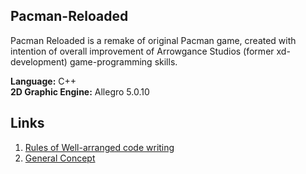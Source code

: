 ## Pacman-Reloaded ##

Pacman Reloaded is a remake of original Pacman game, created with intention of overall improvement of Arrowgance Studios (former xd-development) game-programming skills.

__Language:__ C++  
__2D Graphic Engine:__ Allegro 5.0.10

## Links ##
1. [Rules of Well-arranged code writing](RULES%20OF%20WELL-ARRANGED%20CODE%20WRITING.md)
1. [General Concept](GENERAL_CONCEPT.md)
